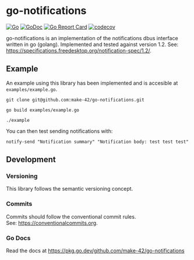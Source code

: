 # go-notifications

[![Go](https://github.com/make-42/go-notifications/workflows/go/badge.svg)](https://github.com/make-42/go-notifications/actions?query=workflow%3Ago)
[![GoDoc](https://godoc.org/github.com/make-42/go-notifications?status.png)](https://godoc.org/github.com/make-42/go-notifications)
[![Go Report Card](https://goreportcard.com/badge/github.com/make-42/go-notifications)](https://goreportcard.com/badge/github.com/make-42/go-notifications)
[![codecov](https://codecov.io/gh/make-42/go-notifications/branch/main/graph/badge.svg)](https://codecov.io/gh/make-42/go-notifications)

go-notifications is an implementation of the notifications dbus interface written in go (golang).
Implemented and tested against version 1.2. See: https://specifications.freedesktop.org/notification-spec/1.2/.

## Example

An example using this library has been implemented and is accesible at `examples/example.go`.

```shell
git clone git@github.com:make-42/go-notifications.git

go build examples/example.go

./example
```

You can then test sending notifications with:

```shell
notify-send "Notification summary" "Notification body: test test test"
```

## Development

### Versioning

This library follows the semantic versioning concept.

### Commits

Commits should follow the conventional commit rules.  
See: https://conventionalcommits.org.

### Go Docs

Read the docs at https://pkg.go.dev/github.com/make-42/go-notifications
